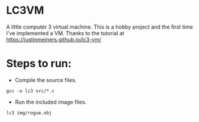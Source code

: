 # LC3VM

A little computer 3 virtual machine. This is a hobby project and the first time
I've implemented a VM. Thanks to the tutorial at https://justinmeiners.github.io/lc3-vm/

# Steps to run:

- Compile the source files.
```
gcc -o lc3 src/*.c
```
- Run the included image files.
```
lc3 img/rogue.obj
```
